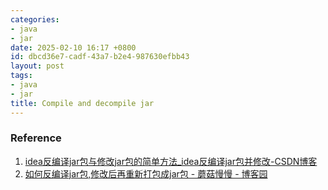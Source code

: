 ```yaml
---
categories:
- java
- jar
date: 2025-02-10 16:17 +0800
id: dbcd36e7-cadf-43a7-b2e4-987630efbb43
layout: post
tags:
- java
- jar
title: Compile and decompile jar
---
```


### Reference

1. [idea反编译jar包与修改jar包的简单方法_idea反编译jar包并修改-CSDN博客](https://blog.csdn.net/BHSZZY/article/details/115347743)
2. [如何反编译jar包,修改后再重新打包成jar包 - 蘑菇慢慢 - 博客园](https://www.cnblogs.com/mogumanman/p/15875064.html)